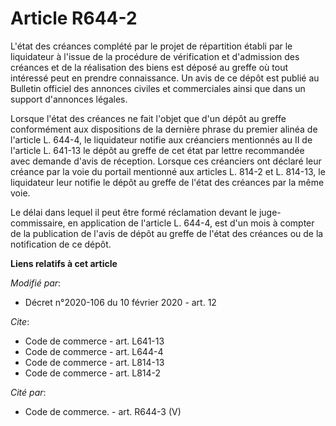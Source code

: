 # Article R644-2

L'état des créances complété par le projet de répartition établi par le liquidateur à l'issue de la procédure de vérification
et d'admission des créances et de la réalisation des biens est déposé au greffe où tout intéressé peut en prendre
connaissance. Un avis de ce dépôt est publié au Bulletin officiel des annonces civiles et commerciales ainsi que dans un
support d'annonces légales.

Lorsque l'état des créances ne fait l'objet que d'un dépôt au greffe conformément aux dispositions de la dernière phrase du
premier alinéa de l'article L. 644-4, le liquidateur notifie aux créanciers mentionnés au II de l'article L. 641-13 le dépôt
au greffe de cet état par lettre recommandée avec demande d'avis de réception. Lorsque ces créanciers ont déclaré leur
créance par la voie du portail mentionné aux articles L. 814-2 et L. 814-13, le liquidateur leur notifie le dépôt au greffe
de l'état des créances par la même voie.

Le délai dans lequel il peut être formé réclamation devant le juge-commissaire, en application de l'article L. 644-4, est
d'un mois à compter de la publication de l'avis de dépôt au greffe de l'état des créances ou de la notification de ce dépôt.

**Liens relatifs à cet article**

_Modifié par_:

  - Décret n°2020-106 du 10 février 2020 - art. 12

_Cite_:

  - Code de commerce - art. L641-13
  - Code de commerce - art. L644-4
  - Code de commerce - art. L814-13
  - Code de commerce - art. L814-2

_Cité par_:

  - Code de commerce. - art. R644-3 (V)
